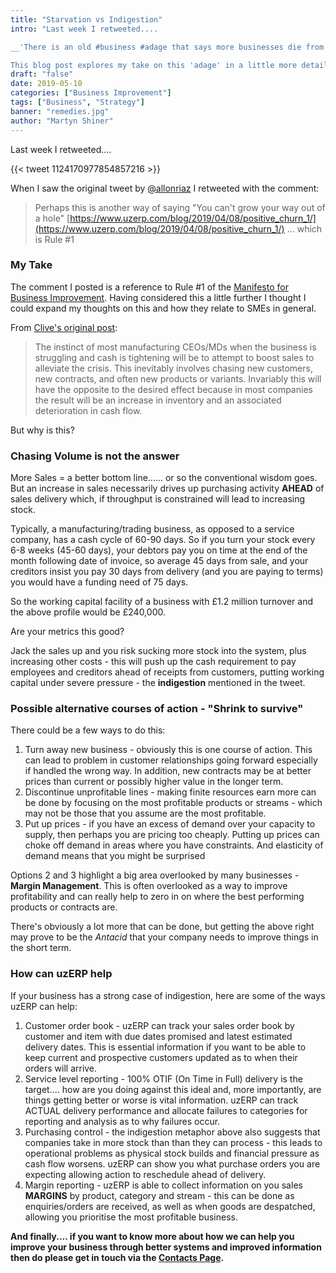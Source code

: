 ```yaml
---
title: "Starvation vs Indigestion"
intro: "Last week I retweeted....

__'There is an old #business #adage that says more businesses die from indigestion than from starvation'__ which was posted by @allonriaz. 

This blog post explores my take on this 'adage' in a little more detail."
draft: "false"
date: 2019-05-10
categories: ["Business Improvement"]
tags: ["Business", "Strategy"]
banner: "remedies.jpg"
author: "Martyn Shiner"
---
```


Last week I retweeted....

{{< tweet 1124170977854857216 >}}

When I saw the original tweet by [@allonriaz](https://twitter.com/allonraiz) I retweeted with the comment:

> Perhaps this is another way of saying "You can't grow your way out of a hole" [https://www.uzerp.com/blog/2019/04/08/positive_churn_1/](https://www.uzerp.com/blog/2019/04/08/positive_churn_1/) … which is Rule #1

### My Take

The comment I posted is a reference to Rule #1 of the [Manifesto for Business Improvement](/blog/2019/04/01/positive_churn_intro/). Having considered this a little further I thought I could expand my thoughts on this and how they relate to SMEs in general.

From [Clive's original post](/blog/2019/04/08/positive_churn_1/):

> The instinct of most manufacturing CEOs/MDs when the business is struggling and cash is tightening will be to attempt to boost sales to alleviate the crisis. This inevitably involves chasing new customers, new contracts, and often new products or variants. Invariably this will have the opposite to the desired effect because in most companies the result will be an increase in inventory and an associated deterioration in cash flow.

But why is this?

### Chasing Volume is not the answer
More Sales = a better bottom line...... or so the conventional wisdom goes. But an increase in sales necessarily drives up purchasing activity __AHEAD__ of sales delivery which, if throughput is constrained will lead to increasing stock.

Typically, a manufacturing/trading business, as opposed to a service company, has a cash cycle of 60-90 days. So if you turn your stock every 6-8 weeks (45-60 days), your debtors pay you on time at the end of the month following date of invoice, so average 45 days from sale, and your creditors insist you pay 30 days from delivery (and you are paying to terms) you would have a funding need of 75 days.

So the working capital facility of a business with £1.2 million turnover and the above profile would be £240,000.

Are your metrics this good?

Jack the sales up and you risk sucking more stock into the system, plus increasing other costs - this will push up the cash requirement to pay employees and creditors ahead of receipts from customers, putting working capital under severe pressure - the __indigestion__ mentioned in the tweet.

### Possible alternative courses of action - "Shrink to survive"

There could be a few ways to do this:

1. Turn away new business - obviously this is one course of action. This can lead to problem in customer relationships going forward especially if handled the wrong way. In addition, new contracts may be at better prices than current or possibly higher value in the longer term.
2. Discontinue unprofitable lines - making finite resources earn more can be done by focusing on the most profitable products or streams - which may not be those that you assume are the most profitable.
3. Put up prices - if you have an excess of demand over your capacity to supply, then perhaps you are pricing too cheaply. Putting up prices can choke off demand in areas where you have constraints. And elasticity of demand means that you might be surprised 

Options 2 and 3 highlight a big area overlooked by many businesses - __Margin Management__. This is often overlooked as a way to improve profitability and can really help to zero in on where the best performing products or contracts are.

There's obviously a lot more that can be done, but getting the above right may prove to be the *Antacid* that your company needs to improve things in the short term.

### How can uzERP help

If your business has a strong case of indigestion, here are some of the ways uzERP can help:

1. Customer order book - uzERP can track your sales order book by customer and item with due dates promised and latest estimated delivery dates. This is essential information if you want to be able to keep current and prospective customers updated as to when their orders will arrive.
2. Service level reporting - 100% OTIF (On Time in Full) delivery is the target.... how are you doing against this ideal and, more importantly, are things getting better or worse is vital information. uzERP can track ACTUAL delivery performance and allocate failures to categories for reporting and analysis as to why failures occur.
3. Purchasing control - the indigestion metaphor above also suggests that companies take in more stock than than they can process - this leads to operational problems as physical stock builds and financial pressure as cash flow worsens. uzERP can show you what purchase orders you are expecting allowing action to reschedule ahead of delivery.
4. Margin reporting - uzERP is able to collect information on you sales __MARGINS__ by product, category and stream - this can be done as enquiries/orders are received, as well as when goods are despatched, allowing you prioritise the most profitable business.

__And finally.... if you want to know more about how we can help you improve your business through better systems and improved information then do please get in touch via the [Contacts Page](/contact/).__